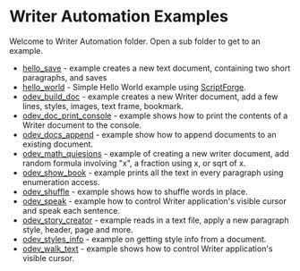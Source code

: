 # Writer Automation Examples

Welcome to Writer Automation folder. Open a sub folder to get to an example.

- [hello_save](./odev_hello_save/) - example creates a new text document, containing two short paragraphs, and saves
- [hello_world](./hello_world/) - Simple Hello World example using [ScriptForge].
- [odev_build_doc](./odev_build_doc/) - example creates a new Writer document, add a few lines, styles, images, text frame, bookmark.
- [odev_doc_print_console](./odev_doc_print_console/) - example shows how to print the contents of a Writer document to the console.
- [odev_docs_append](./odev_docs_append/) - example show how to append documents to an existing document.
- [odev_math_quiesions](./odev_math_quesions/) - example of creating a new writer document, add random formula involving "x",  a fraction using x, or sqrt of x.
- [odev_show_book](./odev_show_book/) - example prints all the text in every paragraph using enumeration access.
- [odev_shuffle](./odev_shuffle/) - example shows how to shuffle words in place.
- [odev_speak](./odev_speak/) - example how to control Writer application's visible cursor and speak each sentence.
- [odev_story_creator](./odev_story_creator/) - example reads in a text file, apply a new paragraph style, header, page and more.
- [odev_styles_info](./odev_styles_info/) - example on getting style info from a document.
- [odev_walk_text](./odev_walk_text/) - example shows how to control Writer application's visible cursor.

[ScriptForge]: https://gitlab.com/LibreOfficiant/scriptforge
